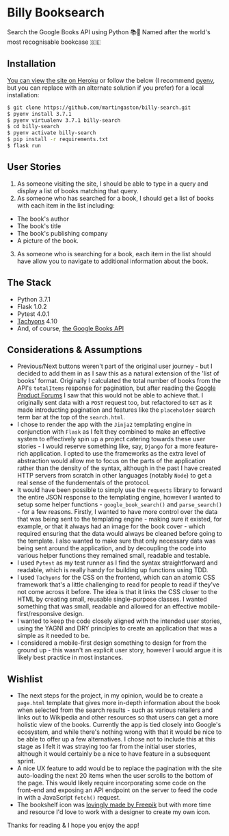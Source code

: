 # Billy Booksearch

Search the Google Books API using Python 📚🐍
Named after the world's most recognisable bookcase 🇸🇪

## Installation

[You can view the site on Heroku](https://billybooksearch.herokuapp.com/) or follow the below (I recommend [pyenv](https://github.com/pyenv/pyenv), but you can replace with an alternate solution if you prefer) for a local installation:

```bash
$ git clone https://github.com/martingaston/billy-search.git
$ pyenv install 3.7.1
$ pyenv virtualenv 3.7.1 billy-search
$ cd billy-search
$ pyenv activate billy-search
$ pip install -r requirements.txt
$ flask run
```

## User Stories

1. As someone visiting the site, I should be able to type in a query and display a list of books matching that query.
2. As someone who has searched for a book, I should get a list of books with each item in the list including:

- The book's author
- The book's title
- The book's publishing company
- A picture of the book.

3. As someone who is searching for a book, each item in the list should have allow you to navigate to additional information about the book.

## The Stack

- Python 3.7.1
- Flask 1.0.2
- Pytest 4.0.1
- [Tachyons](https://tachyons.io/) 4.10
- And, of course, [the Google Books API](https://developers.google.com/books/)

## Considerations & Assumptions

- Previous/Next buttons weren't part of the original user journey - but I decided to add them in as I saw this as a natural extension of the 'list of books' format. Originally I calculated the total number of books from the API's `totalItems` response for pagination, but after reading the [Google Product Forums](https://productforums.google.com/d/msg/books-api/Y_uEJhohJCc/laWnDMgotN8J) I saw that this would not be able to achieve that. I originally sent data with a `POST` request too, but refactored to `GET` as it made introducting pagination and features like the `placeholder` search term bar at the top of the `search.html`.
- I chose to render the app with the `Jinja2` templating engine in conjunction with `Flask` as I felt they combined to make an effective system to effectively spin up a project catering towards these user stories - I would reserve something like, say, `Django` for a more feature-rich application. I opted to use the frameworks as the extra level of abstraction would allow me to focus on the parts of the application rather than the density of the syntax, although in the past I have created HTTP servers from scratch in other languages (notably `Node`) to get a real sense of the fundementals of the protocol.
- It would have been possible to simply use the `requests` library to forward the entire JSON response to the templating engine, however I wanted to setup some helper functions - `google_book_search()` and `parse_search()` - for a few reasons. Firstly, I wanted to have more control over the data that was being sent to the templating engine - making sure it existed, for example, or that it always had an image for the book cover - which required ensuring that the data would always be cleaned before going to the template. I also wanted to make sure that only necessary data was being sent around the application, and by decoupling the code into various helper functions they remained small, readable and testable.
- I used `Pytest` as my test runner as I find the syntax straightforward and readable, which is really handy for building up functions using TDD.
- I used `Tachyons` for the CSS on the frontend, which can an atomic CSS framework that's a little challenging to read for people to read if they've not come across it before. The idea is that it links the CSS closer to the HTML by creating small, reusable single-purpose classes. I wanted something that was small, readable and allowed for an effective mobile-first/responsive design.
- I wanted to keep the code closely aligned with the intended user stories, using the YAGNI and DRY principles to create an application that was a simple as it needed to be.
- I considered a mobile-first design something to design for from the ground up - this wasn't an explicit user story, however I would argue it is likely best practice in most instances.

## Wishlist

- The next steps for the project, in my opinion, would be to create a `page.html` template that gives more in-depth information about the book when selected from the search results - such as various retailers and links out to Wikipedia and other resources so that users can get a more holistic view of the books. Currently the app is tied closely into Google's ecosystem, and while there's nothing wrong with that it would be nice to be able to offer up a few alternatives. I chose not to include this at this stage as I felt it was straying too far from the initial user stories, although it would certainly be a nice to have feature in a subsequent sprint.
- A nice UX feature to add would be to replace the pagination with the site auto-loading the next 20 items when the user scrolls to the bottom of the page. This would likely require incorporating some code on the front-end and exposing an API endpoint on the server to feed the code in with a JavaScript `fetch()` request.
- The bookshelf icon was [lovingly made by Freepik](https://www.flaticon.com/free-icon/bookcase_677239#term=bookshelf&page=1&position=91) but with more time and resource I'd love to work with a designer to create my own icon. 

Thanks for reading & I hope you enjoy the app!
